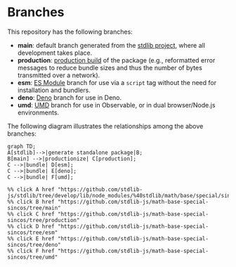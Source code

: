 <!--

@license Apache-2.0

Copyright (c) 2022 The Stdlib Authors.

Licensed under the Apache License, Version 2.0 (the "License");
you may not use this file except in compliance with the License.
You may obtain a copy of the License at

    http://www.apache.org/licenses/LICENSE-2.0

Unless required by applicable law or agreed to in writing, software
distributed under the License is distributed on an "AS IS" BASIS,
WITHOUT WARRANTIES OR CONDITIONS OF ANY KIND, either express or implied.
See the License for the specific language governing permissions and
limitations under the License.

-->

# Branches

This repository has the following branches:

-   **main**: default branch generated from the [stdlib project][stdlib-url], where all development takes place.
-   **production**: [production build][production-url] of the package (e.g., reformatted error messages to reduce bundle sizes and thus the number of bytes transmitted over a network).
-   **esm**: [ES Module][esm-url] branch for use via a `script` tag without the need for installation and bundlers.
-   **deno**: [Deno][deno-url] branch for use in Deno.
-   **umd**: [UMD][umd-url] branch for use in Observable, or in dual browser/Node.js environments.

The following diagram illustrates the relationships among the above branches:

```mermaid
graph TD;
A[stdlib]-->|generate standalone package|B;
B[main] -->|productionize| C[production];
C -->|bundle| D[esm];
C -->|bundle| E[deno];
C -->|bundle| F[umd];

%% click A href "https://github.com/stdlib-js/stdlib/tree/develop/lib/node_modules/%40stdlib/math/base/special/sincos"
%% click B href "https://github.com/stdlib-js/math-base-special-sincos/tree/main"
%% click C href "https://github.com/stdlib-js/math-base-special-sincos/tree/production"
%% click D href "https://github.com/stdlib-js/math-base-special-sincos/tree/esm"
%% click E href "https://github.com/stdlib-js/math-base-special-sincos/tree/deno"
%% click F href "https://github.com/stdlib-js/math-base-special-sincos/tree/umd"
```

[stdlib-url]: https://github.com/stdlib-js/stdlib/tree/develop/lib/node_modules/%40stdlib/math/base/special/sincos
[production-url]: https://github.com/stdlib-js/math-base-special-sincos/tree/production
[deno-url]: https://github.com/stdlib-js/math-base-special-sincos/tree/deno
[umd-url]: https://github.com/stdlib-js/math-base-special-sincos/tree/umd
[esm-url]: https://github.com/stdlib-js/math-base-special-sincos/tree/esm